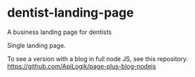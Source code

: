 # dentist-landing-page
A business landing page for dentists

Single landing page.

To see a version with a blog in full node JS, see this repository:
https://github.com/ApiLogik/page-plus-blog-nodejs
